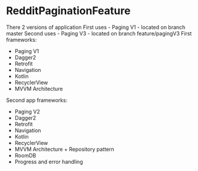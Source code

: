 # RedditPaginationFeature
There 2 versions of application
First uses - Paging V1 - located on branch master
Second uses - Paging V3 - located on branch feature/pagingV3
First frameworks:
- Paging V1
- Dagger2
- Retrofit
- Navigation
- Kotlin
- RecyclerView
- MVVM Architecture

Second app frameworks:
- Paging V2
- Dagger2
- Retrofit
- Navigation
- Kotlin
- RecyclerView
- MVVM Architecture + Repository pattern
- RoomDB
- Progress and error handling
